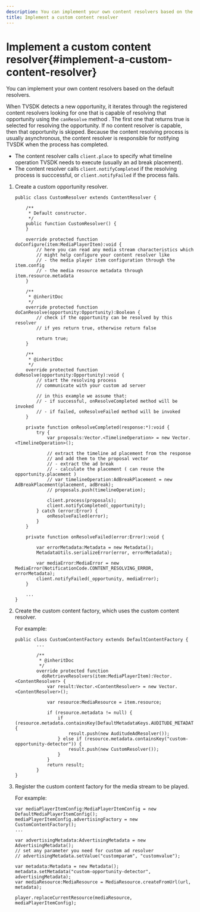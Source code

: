 ```yaml
---
description: You can implement your own content resolvers based on the default resolvers.
title: Implement a custom content resolver
---
```


# Implement a custom content resolver{#implement-a-custom-content-resolver}

You can implement your own content resolvers based on the default resolvers.

 When TVSDK detects a new opportunity, it iterates through the registered content resolvers looking for one that is capable of resolving that opportunity  using the `canResolve` method . The first one that returns true is selected for resolving the opportunity. If no content resolver is capable, then that opportunity is skipped. Because the content resolving process is usually asynchronous, the content resolver is responsible for notifying TVSDK when the process has completed.

* The content resolver calls `client.place` to specify what timeline operation TVSDK needs to execute (usually an ad break placement). 
* The content resolver calls `client.notifyCompleted` if the resolving process is succcessful, or `client.notifyFailed` if the process fails.

1. Create a custom opportunity resolver.

   ```
   public class CustomResolver extends ContentResolver { 
     
       /** 
        * Default constructor. 
        */ 
       public function CustomResolver() { 
       } 
     
       override protected function doConfigure(item:MediaPlayerItem):void { 
           // here you can read any media stream characteristics which 
           // might help configure your content resolver like 
           // - the media player item configuration through the item.config 
           // - the media resource metadata through item.resource.metadata 
       } 
     
       /** 
        * @inheritDoc 
        */ 
       override protected function doCanResolve(opportunity:Opportunity):Boolean { 
           // check if the opportunity can be resolved by this resolver 
           // if yes return true, otherwise return false 
             
           return true; 
       } 
     
       /** 
        * @inheritDoc 
        */ 
       override protected function doResolve(opportunity:Opportunity):void { 
           // start the resolving process 
           // communicate with your custom ad server 
     
           // in this example we assume that: 
           // - if successful, onResolveCompleted method will be invoked 
           // - if failed, onResolveFailed method will be invoked 
       } 
     
       private function onResolveCompleted(response:*):void { 
           try { 
               var proposals:Vector.<TimelineOperation> = new Vector.<TimelineOperation>(); 
                 
               // extract the timeline ad placement from the response 
               // and add them to the proposal vector 
               // - extract the ad break 
               // - calculate the placement ( can reuse the opportunity.placement ) 
               // var timelineOperation:AdBreakPlacement = new AdBreakPlacement(placement, adBreak); 
               // proposals.push(timelineOperation); 
                 
               client.process(proposals); 
               client.notifyCompleted(_opportunity); 
           } catch (error:Error) { 
               onResolveFailed(error); 
           } 
       } 
     
       private function onResolveFailed(error:Error):void { 
     
           var errorMetadata:Metadata = new Metadata(); 
           MetadataUtils.serializeError(error, errorMetadata); 
     
           var mediaError:MediaError = new MediaError(NotificationCode.CONTENT_RESOLVING_ERROR, errorMetadata); 
           client.notifyFailed(_opportunity, mediaError); 
       } 
         
       ... 
   }
   ```

1. Create the custom content factory, which uses the custom content resolver.

   For example:

   ```
   public class CustomContentFactory extends DefaultContentFactory { 
           ... 
     
           /** 
            * @inheritDoc 
            */ 
           override protected function  
             doRetrieveResolvers(item:MediaPlayerItem):Vector.<ContentResolver> { 
               var result:Vector.<ContentResolver> = new Vector.<ContentResolver>(); 
     
               var resource:MediaResource = item.resource; 
     
               if (resource.metadata != null) { 
                   if (resource.metadata.containsKey(DefaultMetadataKeys.AUDITUDE_METADATA_KEY)) { 
                       result.push(new AuditudeAdResolver()); 
                   } else if (resource.metadata.containsKey("custom-opportunity-detector")) { 
                       result.push(new CustomResolver()); 
                   } 
               } 
               return result; 
           } 
   }
   ```

1. Register the custom content factory for the media stream to be played.

   For example:

   ```
   var mediaPlayerItemConfig:MediaPlayerItemConfig = new DefaultMediaPlayerItemConfig(); 
   mediaPlayerItemConfig.advertisingFactory = new CustomContentFactory(); 
   ... 
     
   var advertisingMetadata:AdvertisingMetadata = new AdvertisingMetadata(); 
   // set any parameter you need for custom ad resolver 
   // advertisingMetadata.setValue("customparam", "customvalue"); 
     
   var metadata:Metadata = new Metadata(); 
   metadata.setMetadata("custom-opportunity-detector", advertisingMetadata); 
   var mediaResource:MediaResource = MediaResource.createFromUrl(url, metadata);

   player.replaceCurrentResource(mediaResource, mediaPlayerItemConfig);
   ```


